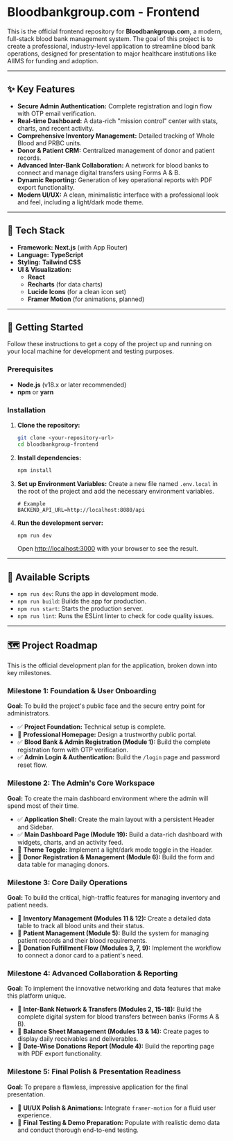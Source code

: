 # Bloodbankgroup.com - Frontend

This is the official frontend repository for **Bloodbankgroup.com**, a modern, full-stack blood bank management system. The goal of this project is to create a professional, industry-level application to streamline blood bank operations, designed for presentation to major healthcare institutions like AIIMS for funding and adoption.

---

## ✨ Key Features

- **Secure Admin Authentication:** Complete registration and login flow with OTP email verification.
- **Real-time Dashboard:** A data-rich "mission control" center with stats, charts, and recent activity.
- **Comprehensive Inventory Management:** Detailed tracking of Whole Blood and PRBC units.
- **Donor & Patient CRM:** Centralized management of donor and patient records.
- **Advanced Inter-Bank Collaboration:** A network for blood banks to connect and manage digital transfers using Forms A & B.
- **Dynamic Reporting:** Generation of key operational reports with PDF export functionality.
- **Modern UI/UX:** A clean, minimalistic interface with a professional look and feel, including a light/dark mode theme.

---

## 🚀 Tech Stack

- **Framework:** **Next.js** (with App Router)
- **Language:** **TypeScript**
- **Styling:** **Tailwind CSS**
- **UI & Visualization:**
  - **React**
  - **Recharts** (for data charts)
  - **Lucide Icons** (for a clean icon set)
  - **Framer Motion** (for animations, planned)

---

## 🏁 Getting Started

Follow these instructions to get a copy of the project up and running on your local machine for development and testing purposes.

### Prerequisites

- **Node.js** (v18.x or later recommended)
- **npm** or **yarn**

### Installation

1.  **Clone the repository:**
    ```bash
    git clone <your-repository-url>
    cd bloodbankgroup-frontend
    ```

2.  **Install dependencies:**
    ```bash
    npm install
    ```

3.  **Set up Environment Variables:**
    Create a new file named `.env.local` in the root of the project and add the necessary environment variables.
    ```env
    # Example
    BACKEND_API_URL=http://localhost:8080/api
    ```

4.  **Run the development server:**
    ```bash
    npm run dev
    ```
    Open [http://localhost:3000](http://localhost:3000) with your browser to see the result.

---

## 📜 Available Scripts

- `npm run dev`: Runs the app in development mode.
- `npm run build`: Builds the app for production.
- `npm run start`: Starts the production server.
- `npm run lint`: Runs the ESLint linter to check for code quality issues.

---

## 🗺️ Project Roadmap

This is the official development plan for the application, broken down into key milestones.

### Milestone 1: Foundation & User Onboarding
**Goal:** To build the project's public face and the secure entry point for administrators.
- ✅ **Project Foundation:** Technical setup is complete.
- 🚧 **Professional Homepage:** Design a trustworthy public portal.
- ✅ **Blood Bank & Admin Registration (Module 1):** Build the complete registration form with OTP verification.
- ✅ **Admin Login & Authentication:** Build the `/login` page and password reset flow.

### Milestone 2: The Admin's Core Workspace
**Goal:** To create the main dashboard environment where the admin will spend most of their time.
- ✅ **Application Shell:** Create the main layout with a persistent Header and Sidebar.
- ✅ **Main Dashboard Page (Module 19):** Build a data-rich dashboard with widgets, charts, and an activity feed.
- 🚧 **Theme Toggle:** Implement a light/dark mode toggle in the Header.
- 📝 **Donor Registration & Management (Module 6):** Build the form and data table for managing donors.

### Milestone 3: Core Daily Operations
**Goal:** To build the critical, high-traffic features for managing inventory and patient needs.
- 📝 **Inventory Management (Modules 11 & 12):** Create a detailed data table to track all blood units and their status.
- 📝 **Patient Management (Module 5):** Build the system for managing patient records and their blood requirements.
- 📝 **Donation Fulfillment Flow (Modules 3, 7, 9):** Implement the workflow to connect a donor card to a patient's need.

### Milestone 4: Advanced Collaboration & Reporting
**Goal:** To implement the innovative networking and data features that make this platform unique.
- 📝 **Inter-Bank Network & Transfers (Modules 2, 15-18):** Build the complete digital system for blood transfers between banks (Forms A & B).
- 📝 **Balance Sheet Management (Modules 13 & 14):** Create pages to display daily receivables and deliverables.
- 📝 **Date-Wise Donations Report (Module 4):** Build the reporting page with PDF export functionality.

### Milestone 5: Final Polish & Presentation Readiness
**Goal:** To prepare a flawless, impressive application for the final presentation.
- 📝 **UI/UX Polish & Animations:** Integrate `framer-motion` for a fluid user experience.
- 📝 **Final Testing & Demo Preparation:** Populate with realistic demo data and conduct thorough end-to-end testing.